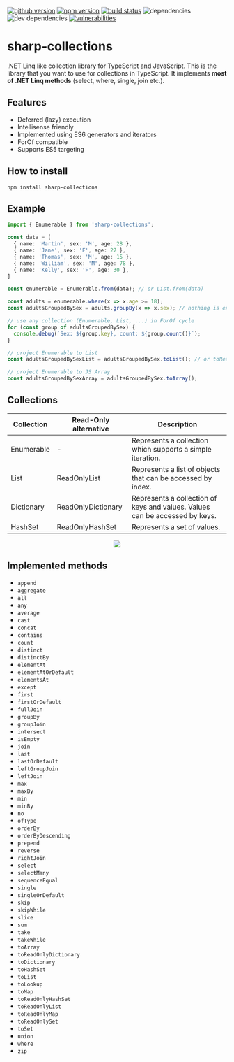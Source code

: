 [![github version](https://img.shields.io/github/package-json/v/vdolek/sharp-collections/master?label=github)](https://github.com/vdolek/sharp-collections)
[![npm version](https://img.shields.io/npm/v/sharp-collections)](https://www.npmjs.com/package/sharp-collections)
[![build status](https://img.shields.io/github/workflow/status/vdolek/sharp-collections/CI/master)](https://github.com/vdolek/sharp-collections/actions?query=workflow%3ACI)
![dependencies](https://img.shields.io/david/vdolek/sharp-collections)
![dev dependencies](https://img.shields.io/david/dev/vdolek/sharp-collections)
[![vulnerabilities](https://img.shields.io/snyk/vulnerabilities/github/vdolek/sharp-collections)](https://snyk.io/test/github/vdolek/sharp-collections)

<!---[![downloads](https://img.shields.io/npm/dt/sharp-collections)](https://www.npmjs.com/package/sharp-collections)--->

# sharp-collections
.NET Linq like collection library for TypeScript and JavaScript. This is the library that you want to use for collections in TypeScript. It implements **most of .NET Linq methods** (select, where, single, join etc.).

## Features

- Deferred (lazy) execution
- Intellisense friendly
- Implemented using ES6 generators and iterators
- ForOf compatible
- Supports ES5 targeting

## How to install

```
npm install sharp-collections
```

## Example

```typescript
import { Enumerable } from 'sharp-collections';

const data = [
  { name: 'Martin', sex: 'M', age: 28 },
  { name: 'Jane', sex: 'F', age: 27 },
  { name: 'Thomas', sex: 'M', age: 15 },
  { name: 'William', sex: 'M', age: 78 },
  { name: 'Kelly', sex: 'F', age: 30 },
]

const enumerable = Enumerable.from(data); // or List.from(data)

const adults = enumerable.where(x => x.age >= 18);
const adultsGroupedBySex = adults.groupBy(x => x.sex); // nothing is executed so far

// use any collection (Enumerable, List, ...) in ForOf cycle
for (const group of adultsGroupedBySex) {
  console.debug(`Sex: ${group.key}, count: ${group.count()}`);
}

// project Enumerable to List
const adultsGroupedBySexList = adultsGroupedBySex.toList(); // or toReadOnlyList()

// project Enumerable to JS Array
const adultsGroupedBySexArray = adultsGroupedBySex.toArray();
```

## Collections

| Collection | Read-Only alternative | Description                                                                 |
|------------|-----------------------|-----------------------------------------------------------------------------|
| Enumerable | -                     | Represents a collection which supports a simple iteration.                  |
| List       | ReadOnlyList          | Represents a list of objects that can be accessed by index.                 |
| Dictionary | ReadOnlyDictionary    | Represents a collection of keys and values. Values can be accessed by keys. |
| HashSet    | ReadOnlyHashSet       | Represents a set of values.                                                 |

<p align="center">
  <img src="https://yuml.me/vdolek/sharp-collections.svg">
</p>

## Implemented methods

- `append`
- `aggregate`
- `all`
- `any`
- `average`
- `cast`
- `concat`
- `contains`
- `count`
- `distinct`
- `distinctBy`
- `elementAt`
- `elementAtOrDefault`
- `elementsAt`
- `except`
- `first`
- `firstOrDefault`
- `fullJoin`
- `groupBy`
- `groupJoin`
- `intersect`
- `isEmpty`
- `join`
- `last`
- `lastOrDefault`
- `leftGroupJoin`
- `leftJoin`
- `max`
- `maxBy`
- `min`
- `minBy`
- `no`
- `ofType`
- `orderBy`
- `orderByDescending`
- `prepend`
- `reverse`
- `rightJoin`
- `select`
- `selectMany`
- `sequenceEqual`
- `single`
- `singleOrDefault`
- `skip`
- `skipWhile`
- `slice`
- `sum`
- `take`
- `takeWhile`
- `toArray`
- `toReadOnlyDictionary`
- `toDictionary`
- `toHashSet`
- `toList`
- `toLookup`
- `toMap`
- `toReadOnlyHashSet`
- `toReadOnlyList`
- `toReadOnlyMap`
- `toReadOnlySet`
- `toSet`
- `union`
- `where`
- `zip`
